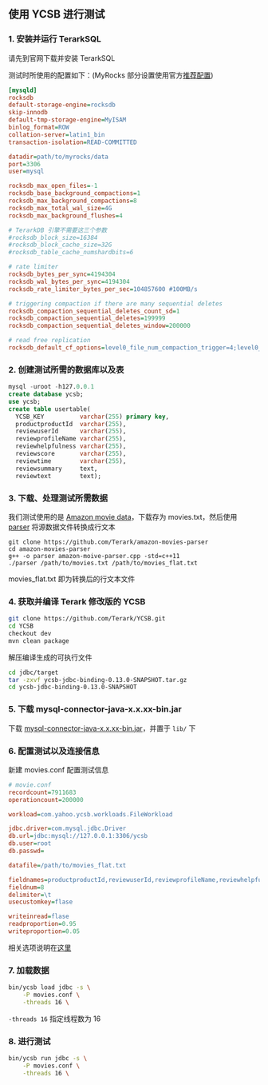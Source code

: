 ## 使用 YCSB 进行测试

### 1. 安装并运行 TerarkSQL

请先到官网下载并安装 TerarkSQL

测试时所使用的配置如下：(MyRocks 部分设置使用官方[推荐配置](https://github.com/facebook/mysql-5.6/wiki/my.cnf-tuning))
```ini
[mysqld]
rocksdb
default-storage-engine=rocksdb
skip-innodb
default-tmp-storage-engine=MyISAM
binlog_format=ROW
collation-server=latin1_bin
transaction-isolation=READ-COMMITTED

datadir=path/to/myrocks/data
port=3306
user=mysql

rocksdb_max_open_files=-1
rocksdb_base_background_compactions=1
rocksdb_max_background_compactions=8
rocksdb_max_total_wal_size=4G
rocksdb_max_background_flushes=4

# TerarkDB 引擎不需要这三个参数
#rocksdb_block_size=16384
#rocksdb_block_cache_size=32G
#rocksdb_table_cache_numshardbits=6

# rate limiter
rocksdb_bytes_per_sync=4194304
rocksdb_wal_bytes_per_sync=4194304
rocksdb_rate_limiter_bytes_per_sec=104857600 #100MB/s

# triggering compaction if there are many sequential deletes
rocksdb_compaction_sequential_deletes_count_sd=1
rocksdb_compaction_sequential_deletes=199999
rocksdb_compaction_sequential_deletes_window=200000

# read free replication
rocksdb_default_cf_options=level0_file_num_compaction_trigger=4;level0_slowdown_writes_trigger=10;level0_stop_writes_trigger=15;memtable_prefix_bloom_size_ratio=0.05;
```

### 2. 创建测试所需的数据库以及表
```sql
mysql -uroot -h127.0.0.1
create database ycsb;
use ycsb;
create table usertable(
  YCSB_KEY          varchar(255) primary key,
  productproductId  varchar(255),
  reviewuserId      varchar(255),
  reviewprofileName varchar(255),
  reviewhelpfulness varchar(255),
  reviewscore       varchar(255),
  reviewtime        varchar(255),
  reviewsummary     text,
  reviewtext        text);
```

### 3. 下载、处理测试所需数据
我们测试使用的是 [Amazon movie data](https://snap.stanford.edu/data/web-Movies.html)，下载存为 movies.txt，然后使用 [parser](https://github.com/Terark/amazon-movies-parser.git) 将源数据文件转换成行文本
```
git clone https://github.com/Terark/amazon-movies-parser
cd amazon-movies-parser
g++ -o parser amazon-moive-parser.cpp -std=c++11
./parser /path/to/movies.txt /path/to/movies_flat.txt
```
movies_flat.txt 即为转换后的行文本文件

### 4. 获取并编译 Terark 修改版的 YCSB
```bash
git clone https://github.com/Terark/YCSB.git
cd YCSB
checkout dev
mvn clean package
```

解压编译生成的可执行文件
```bash
cd jdbc/target
tar -zxvf ycsb-jdbc-binding-0.13.0-SNAPSHOT.tar.gz
cd ycsb-jdbc-binding-0.13.0-SNAPSHOT
```
### 5. 下载 mysql-connector-java-x.x.xx-bin.jar
下载 [mysql-connector-java-x.x.xx-bin.jar](https://dev.mysql.com/downloads/connector/j/5.1.html)，并置于 `lib/` 下

### 6. 配置测试以及连接信息
新建 movies.conf 配置测试信息
```ini
# movie.conf
recordcount=7911683
operationcount=200000

workload=com.yahoo.ycsb.workloads.FileWorkload

jdbc.driver=com.mysql.jdbc.Driver
db.url=jdbc:mysql://127.0.0.1:3306/ycsb
db.user=root
db.passwd=

datafile=/path/to/movies_flat.txt

fieldnames=productproductId,reviewuserId,reviewprofileName,reviewhelpfulness,reviewscore,reviewtime,reviewsummary,reviewtext
fieldnum=8
delimiter=\t
usecustomkey=flase

writeinread=flase
readproportion=0.95
writeproportion=0.05
```
相关选项说明在[这里](https://github.com/Terark/YCSB/blob/dev/README-terark.md)

### 7. 加载数据
```bash
bin/ycsb load jdbc -s \
    -P movies.conf \
    -threads 16 \
```
`-threads 16` 指定线程数为 16

### 8. 进行测试
```bash
bin/ycsb run jdbc -s \
    -P movies.conf \
    -threads 16 \
```


